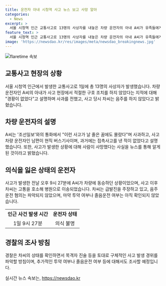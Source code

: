 ```yaml
---
title: 운전자 아내 시청역 사고 뉴스 보고 사망 알아
categories:
  - News
excerpt: >
  서울 시청역 인근 교통사고로 13명의 사상자를 내놓은 차량 운전자의 아내 A씨가 유족들에게 사과했다. A씨는 사고 당시 병원으로 이송된 남편에 동승하고 있었으며, 사고 현장에서 곧바로 검거됐다. 음주운전 혐의는 파악되지 않았고, 경찰은 사고 발생 경위를 확인 중이다. A씨는 사고가 날 줄은 꿈에도 몰랐다며 사과하고, 구호 조치를 하지 않았던 점에 대해 기억이 없다고 주장했다. (150자)
feature_text: >
  서울 시청역 인근 교통사고로 13명의 사상자를 내놓은 차량 운전자의 아내 A씨가 유족들에게 사과했다. A씨는 사고 당시 병원으로 이송된 남편에 동승하고 있었으며, 사고 현장에서 곧바로 검거됐다. 음주운전 혐의는 파악되지 않았고, 경찰은 사고 발생 경위를 확인 중이다. A씨는 사고가 날 줄은 꿈에도 몰랐다며 사과하고, 구호 조치를 하지 않았던 점에 대해 기억이 없다고 주장했다. (150자)
image: 'https://newsdao.kr/res/images/meta/newsdao_breakingnews.jpg'
---
```


<p><img src="https://newsdao.kr/res/images/meta/newsdao_breakingnews.jpg" alt="flaretime 속보" /></p>

<h2 data-ke-size="size26">교통사고 현장의 상황</h2>

<p data-ke-size="size16">서울 시청역 인근에서 발생한 교통사고로 1일에 총 13명의 사상자가 발생했습니다. 차량 운전자인 A씨의 아내가 사고 현장에서 적절한 구호 조치를 하지 않았다는 지적에 대해 "경황이 없었다"고 설명하며 사과를 전했고, 사고 당시 차씨는 음주를 하지 않았다고 밝혔습니다.</p>

<h2 data-ke-size="size26">차량 운전자의 설명</h2>

<p data-ke-size="size16">A씨는 '조선일보'와의 통화에서 "이런 사고가 날 줄은 꿈에도 몰랐다"며 사과하고, 사고 차량 운전자인 남편이 현직 버스기사이며, 과거에는 접촉사고를 낸 적이 없었다고 설명했습니다. 또한, 사고가 발생한 상황에 대해 사람이 사망했다는 사실을 뉴스를 통해 알게된 것이라고 밝혔습니다.</p>

<h2 data-ke-size="size26">의식을 잃은 상태의 운전자</h2>

<p data-ke-size="size16">사고가 발생한 전날 오후 9시 27분에 A씨가 차량에 동승하던 상황이었으며, 사고 이후 차씨는 고통을 호소해 병원으로 이송되었습니다. 차씨는 급발진을 주장하고 있고, 음주운전 혐의는 파악되지 않았으며, 마약 투약 여부나 졸음운전 여부는 아직 확인되지 않았습니다.</p>

<table>
  <tr>
    <td style="text-align: center; height: 17px;"><b>인근 사건 발생 시간</b></td>
    <td style="text-align: center; height: 17px;"><b>운전자 상태</b></td>
  </tr>
  <tr>
    <td style="text-align: center; height: 17px;">1일 9시 27분</td>
    <td style="text-align: center; height: 17px;">의식 불명</td>
  </tr>
</table>

<h2 data-ke-size="size26">경찰의 조사 방침</h2>

<p data-ke-size="size16">경찰은 차씨의 상태를 확인하면서 목격자 진술 등을 토대로 구체적인 사고 발생 경위를 파악할 방침이며, 추가적인 투약 여부나 졸음운전 여부 등에 대해서도 조사할 예정입니다.</p>
실시간 뉴스 속보는, <a href="https://newsdao.kr" rel="dofollow">https://newsdao.kr</a>


